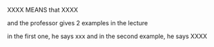 XXXX MEANS that XXXX

and the professor gives 2 examples in the lecture

in the first one, he says xxx
and in the second example, he says XXXX